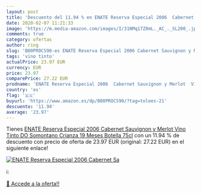 ```yaml
---
layout: post
title: 'Descuento del 11.94 % en ENATE Reserva Especial 2006  Cabernet Sa'
date: 2020-02-07 11:21:33
image: 'https://m.media-amazon.com/images/I/31NMq17Z8mL._AC_._SL200_.jpg'
comments: true
category: ofertas
author: ring
slug: 'B00PROCS90-es ENATE Reserva Especial 2006 Cabernet Sauvignon y Merlot...'
tags: 'vino tinto'
actualPrice: 23.97 EUR
currency: EUR
price: 23.97
comparePrice: 27.22 EUR
prodname: 'ENATE Reserva Especial 2006  Cabernet Sauvignon y Merlot  Vino Tinto  DO Somontano  Crianza 19 Meses  Botella 75cl'
country: 'es'
flag: '🇪🇸'
buyurl: 'https://www.amazon.es/dp/B00PROCS90/?tag=tolees-21'
descuento: '11.94'
average: '23.97'
---
```


Tienes [ENATE Reserva Especial 2006  Cabernet Sauvignon y Merlot  Vino Tinto  DO Somontano  Crianza 19 Meses  Botella 75cl](https://www.amazon.es/dp/B00PROCS90/?tag=tolees-21) con un 11.94 % de descuento con precio de oferta de 23.97 EUR (original: 27.22 EUR) en el siguiente enlace!

[![ENATE Reserva Especial 2006  Cabernet Sa](https://m.media-amazon.com/images/I/31NMq17Z8mL._AC_._SL200_.jpg)](https://www.amazon.es/dp/B00PROCS90/?tag=tolees-21)

ℹ️:


[🛒 Accede a la oferta!!](https://www.amazon.es/dp/B00PROCS90/?tag=tolees-21)
